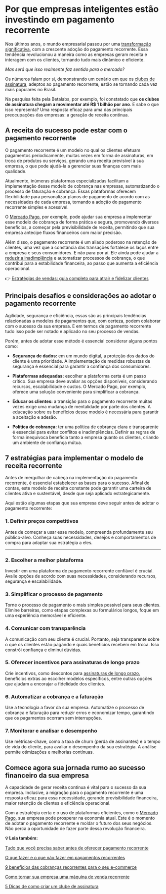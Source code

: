 # Por que empresas inteligentes estão investindo em pagamento recorrente

Nos últimos anos, o mundo empresarial passou por uma [transformação significativa](https://meubolso.mercadopago.com.br/transformacao-digital-por-que-aceitar-pagamentos-on-line-no-seu-negocio), com a crescente adoção do pagamento recorrente. Essa tendência revolucionou a maneira como as empresas geram receita e interagem com os clientes, tornando tudo mais dinâmico e eficiente.

*Mas será que isso realmente faz sentido para o mercado?*

Os números falam por si, demonstrando um cenário em que os [clubes de assinatura](https://meubolso.mercadopago.com.br/clube-de-assinatura-servi%C3%A7o-personalizado), adeptos ao pagamento recorrente, estão se tornando cada vez mais populares no Brasil.

Na pesquisa feita pela Betalabs, por exemplo, foi constatado que **os clubes de assinatura chegam a movimentar até R$ 1 bilhão por ano**. E sabe o que isso representa? Uma resposta eficaz para uma das principais preocupações das empresas: a geração de receita contínua.

## **A receita do sucesso pode estar com o pagamento recorrente**

O pagamento recorrente é um modelo no qual os clientes efetuam pagamentos periodicamente, muitas vezes em forma de assinaturas, em troca de produtos ou serviços, gerando uma receita previsível à sua empresa, o que pode ajudá-la a gerenciar suas finanças com mais qualidade.

Atualmente, inúmeras plataformas especializadas facilitam a implementação desse modelo de cobrança nas empresas, automatizando o processo de faturação e cobrança. Essas plataformas oferecem flexibilidade para personalizar planos de pagamento de acordo com as necessidades de cada empresa, tornando a adoção do pagamento recorrente simples e acessível.

O [Mercado Pago](https://meubolso.mercadopago.com.br/pagamento-recorrente-mercado-pago-para-empresas), por exemplo, pode ajudar sua empresa a implementar esse modelo de cobrança de forma prática e segura, promovendo diversos benefícios, a começar pela previsibilidade de receita, permitindo que sua empresa antecipe fluxos financeiros com maior precisão.

Além disso, o pagamento recorrente é um aliado poderoso na retenção de clientes, uma vez que a constância das transações fortalece os laços entre a empresa e seus consumidores. E não para por aí. Ele ainda pode ajudar a [reduzir a inadimplência](https://meubolso.mercadopago.com.br/taxa-de-inadimplencia-como-combater-na-recorrencia) e automatizar processos de cobrança, o que contribui para a estabilidade financeira, ao passo que aumenta a eficiência operacional.

👉 [Estratégias de vendas: guia completo para atrair e fidelizar clientes](https://meubolso.mercadopago.com.br/estrategias-de-vendas)

## **Principais desafios e considerações ao adotar o pagamento recorrente**

Agilidade, segurança e eficiência, essas são as principais tendências relacionadas a modelos de pagamentos que, com certeza, podem colaborar com o sucesso da sua empresa. E em termos de pagamento recorrente tudo isso pode ser notado e aplicado no seu processo de vendas.

Porém, antes de adotar esse método é essencial considerar alguns pontos como:

- **Segurança de dados:** em um mundo digital, a proteção dos dados do cliente é uma prioridade. A implementação de medidas robustas de segurança é essencial para garantir a confiança dos consumidores.

- **Plataformas adequadas:** escolher a plataforma certa é um passo crítico. Sua empresa deve avaliar as opções disponíveis, considerando recursos, escalabilidade e custos. O Mercado Pago, por exemplo, oferece uma solução conveniente para simplificar a cobrança.

- **Educar os clientes:** a transição para o pagamento recorrente muitas vezes exige uma mudança de mentalidade por parte dos clientes. A educação sobre os benefícios desse modelo é necessária para garantir a aceitação e adesão.

- **Política de cobrança:** ter uma política de cobrança clara e transparente é essencial para evitar conflitos e inadimplências. Definir as regras de forma inequívoca beneficia tanto a empresa quanto os clientes, criando um ambiente de confiança mútua.

## 

## **7 estratégias para implementar o modelo de receita recorrente**

Antes de mergulhar de cabeça na implementação do pagamento recorrente, é essencial estabelecer as bases para o sucesso. Afinal de contas, este modelo de receita constante pode garantir uma carteira de clientes ativa e sustentável, desde que seja aplicado estrategicamente.

Aqui estão algumas etapas que sua empresa deve seguir antes de adotar o pagamento recorrente:

### **1. Definir preços competitivos**

Antes de começar a usar esse modelo, compreenda profundamente seu público-alvo. Conheça suas necessidades, desejos e comportamentos de compra para adaptar sua estratégia a eles.

********
### 2. Escolher a melhor plataforma

Investir em uma plataforma de pagamento recorrente confiável é crucial. Avalie opções de acordo com suas necessidades, considerando recursos, segurança e escalabilidade.

### 

### **3.** **Simplificar o processo de pagamento**

Torne o processo de pagamento o mais simples possível para seus clientes. Elimine barreiras, como etapas complexas ou formulários longos, foque em uma experiência memorável e eficiente.

### 

### **4.** **Comunicar com transparência**

A comunicação com seu cliente é crucial. Portanto, seja transparente sobre o que os clientes estão pagando e quais benefícios recebem em troca. Isso constrói confiança e diminui dúvidas.

### 

### **5.** **Oferecer incentivos para assinaturas de longo prazo**

Crie incentivos, como descontos para [assinaturas de longo prazo](https://meubolso.mercadopago.com.br/assinaturas-digitais-3-maneiras-de-fazer-cobrancas), benefícios extras ao escolher modelos específicos, entre outras opções que ajudam a encorajar a fidelidade dos clientes.

### 

### **6.** **Automatizar a cobrança e a faturação**

Use a tecnologia a favor da sua empresa. Automatize o processo de cobrança e faturação para reduzir erros e economizar tempo, garantindo que os pagamentos ocorram sem interrupções.

### 

### **7.** **Monitorar e analisar o desempenho**

Use métricas-chave, como a taxa de churn (perda de assinantes) e o tempo de vida do cliente, para avaliar o desempenho da sua estratégia. A análise permite otimizações e melhorias contínuas.

## **Comece agora sua jornada rumo ao sucesso financeiro da sua empresa**

A capacidade de gerar receita contínua é vital para o sucesso da sua empresa. Inclusive, a migração para o pagamento recorrente é uma resposta eficaz para essa necessidade, gerando previsibilidade financeira, maior retenção de clientes e eficiência operacional.

Com a estratégia certa e o uso de plataformas eficientes, como o [Mercado Pago](https://meubolso.mercadopago.com.br/cobranca-recorrente-mercado-pago), sua empresa pode prosperar na economia atual. Este é o momento de adotar o pagamento recorrente e moldar o futuro dos seus negócios. Não perca a oportunidade de fazer parte dessa revolução financeira.

**💡 Leia também:**

[Tudo que você precisa saber antes de oferecer pagamento recorrente](https://meubolso.mercadopago.com.br/tudo-que-voce-precisa-saber-antes-de-oferecer-pagamento-recorrente)

[O que fazer e o que não fazer em pagamentos recorrentes](https://meubolso.mercadopago.com.br/o-que-fazer-e-o-que-nao-fazer-em-pagamentos-recorrentes)

[9 benefícios das cobranças recorrentes para o seu e-commerce](https://meubolso.mercadopago.com.br/beneficios-cobrancas-recorrentes-no-e-commerce)

[Como tornar sua empresa uma máquina de venda recorrente](https://meubolso.mercadopago.com.br/m%C3%A1quina-de-venda-recorrente)

[5 Dicas de como criar um clube de assinatura](https://meubolso.mercadopago.com.br/clube-de-assinatura)